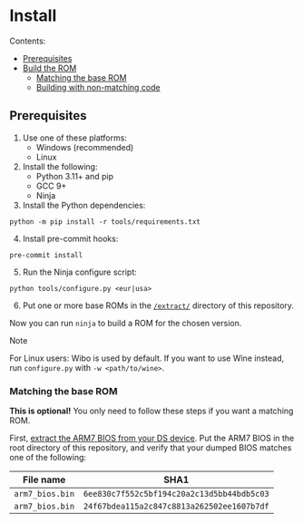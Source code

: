 # Install

Contents:

- [Prerequisites](#prerequisites)
- [Build the ROM](#build-the-rom)
    - [Matching the base ROM](#matching-the-base-rom)
    - [Building with non-matching code](#building-with-non-matching-code)

## Prerequisites

1. Use one of these platforms:
    - Windows (recommended)
    - Linux
2. Install the following:
    - Python 3.11+ and pip
    - GCC 9+
    - Ninja
3. Install the Python dependencies:
```shell
python -m pip install -r tools/requirements.txt
```
4. Install pre-commit hooks:
```shell
pre-commit install
```
5. Run the Ninja configure script:
```shell
python tools/configure.py <eur|usa>
```
6. Put one or more base ROMs in the [`/extract/`](/extract/README.md) directory of this repository.

Now you can run `ninja` to build a ROM for the chosen version.

> [!NOTE]
> For Linux users: Wibo is used by default. If you want to use Wine instead, run `configure.py` with `-w <path/to/wine>`.

### Matching the base ROM

**This is optional!** You only need to follow these steps if you want a matching ROM.

First, [extract the ARM7 BIOS from your DS device](https://wiki.ds-homebrew.com/ds-index/ds-bios-firmware-dump). Put the
ARM7 BIOS in the root directory of this repository, and verify that your dumped BIOS matches one of the following:

| File name       | SHA1                                       |
| --------------- | ------------------------------------------ |
| `arm7_bios.bin` | `6ee830c7f552c5bf194c20a2c13d5bb44bdb5c03` |
| `arm7_bios.bin` | `24f67bdea115a2c847c8813a262502ee1607b7df` |

